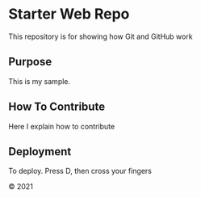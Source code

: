 # Starter Web Repo

This repository is for showing how Git and GitHub work

## Purpose

This is my sample.

## How To Contribute

Here I explain how to contribute

## Deployment

To deploy. Press D, then cross your fingers

&copy; 2021